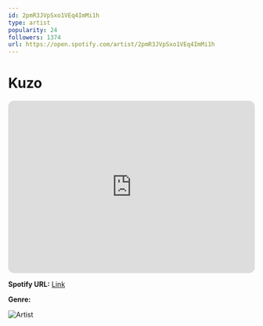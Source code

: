 ```yaml
---
id: 2pmR3JVpSxo1VEq4ImMi1h
type: artist
popularity: 24
followers: 1374
url: https://open.spotify.com/artist/2pmR3JVpSxo1VEq4ImMi1h
---
```

# Kuzo

<iframe style="border-radius:12px" src="https://open.spotify.com/embed/artist/2pmR3JVpSxo1VEq4ImMi1h" width="100%" height="352" frameBorder="0" allowfullscreen="" allow="autoplay; clipboard-write; encrypted-media; fullscreen; picture-in-picture" loading="lazy"></iframe>

**Spotify URL:** [Link](https://open.spotify.com/artist/2pmR3JVpSxo1VEq4ImMi1h)

**Genre:** 

![Artist](https://i.scdn.co/image/ab6761610000e5eb9409655b7b1a0a91c5c1a9b8)
